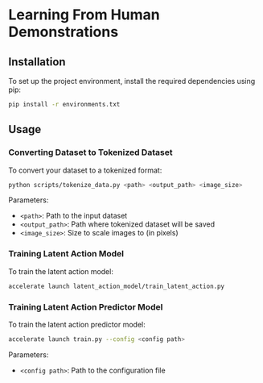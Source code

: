 # Learning From Human Demonstrations



## Installation

To set up the project environment, install the required dependencies using pip:

```bash
pip install -r environments.txt
```

## Usage

### Converting Dataset to Tokenized Dataset

To convert your dataset to a tokenized format:

```bash
python scripts/tokenize_data.py <path> <output_path> <image_size>
```

Parameters:
- `<path>`: Path to the input dataset
- `<output_path>`: Path where tokenized dataset will be saved
- `<image_size>`: Size to scale images to (in pixels)

### Training Latent Action Model

To train the latent action model:

```bash
accelerate launch latent_action_model/train_latent_action.py
```

### Training Latent Action Predictor Model

To train the latent action predictor model:

```bash
accelerate launch train.py --config <config path>
```

Parameters:
- `<config path>`: Path to the configuration file

